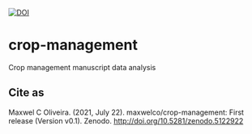 [![DOI](https://zenodo.org/badge/DOI/10.5281/zenodo.5122922.svg)](https://doi.org/10.5281/zenodo.5122922)

# crop-management
Crop management manuscript data analysis

## Cite as
Maxwel C Oliveira. (2021, July 22). maxwelco/crop-management: First release (Version v0.1). Zenodo. http://doi.org/10.5281/zenodo.5122922

